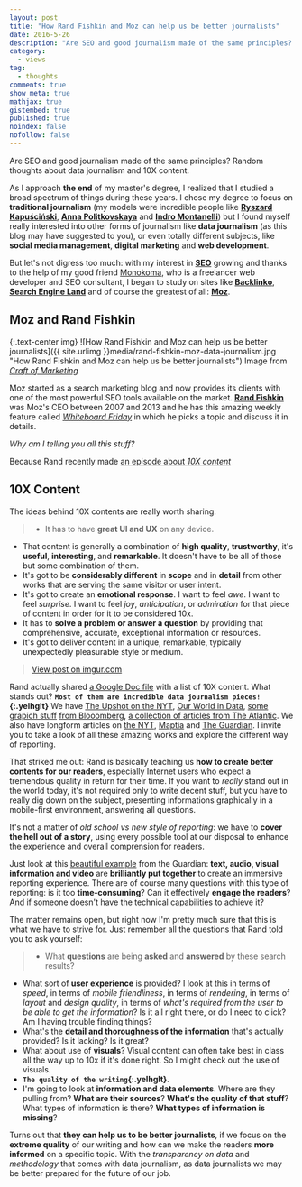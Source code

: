 ```yaml
---
layout: post
title: "How Rand Fishkin and Moz can help us be better journalists"
date: 2016-5-26
description: "Are SEO and good journalism made of the same principles? Random thoughts about data journalism and 10X content."
category:
  - views
tag:
  - thoughts
comments: true
show_meta: true
mathjax: true
gistembed: true
published: true
noindex: false
nofollow: false
---
```


Are SEO and good journalism made of the same principles? Random thoughts about data journalism and 10X content.

<!--more-->

As I approach **the end** of my master's degree, I realized that I studied a broad spectrum of things during these years. I chose my degree to focus on **traditional journalism** (my models were incredible people like [**Ryszard Kapuściński**](https://en.wikipedia.org/wiki/Ryszard_Kapu%C5%9Bci%C5%84ski), [**Anna Politkovskaya**](https://en.wikipedia.org/wiki/Anna_Politkovskaya) and [**Indro Montanelli**](https://en.wikipedia.org/wiki/Indro_Montanelli)) but I found myself really interested into other forms of journalism like **data journalism** (as this blog may have suggested to you), or even totally different subjects, like **social media management**, **digital marketing** and **web development**.

But let's not digress too much: with my interest in [**SEO**](https://en.wikipedia.org/wiki/Search_engine_optimization) growing and thanks to the help of my good friend [Monokoma](http://www.wearecomplicated.net/), who is a freelancer web developer and SEO consultant, I began to study on sites like [**Backlinko**](http://backlinko.com/), [**Search Engine Land**](http://searchengineland.com/) and of course the greatest of all: [**Moz**](https://moz.com/blog).

## Moz and Rand Fishkin

{:.text-center img}
![How Rand Fishkin and Moz can help us be better journalists]({{ site.urlimg }}media/rand-fishkin-moz-data-journalism.jpg "How Rand Fishkin and Moz can help us be better journalists") Image from [*Craft of Marketing*](http://craftofmarketing.com/rand-fishkin/)

Moz started as a search marketing blog and now provides its clients with one of the most powerful SEO tools available on the market. [**Rand Fishkin**](https://moz.com/about/team/randfish) was Moz's CEO between 2007 and 2013 and he has this amazing weekly feature called [*Whiteboard Friday*](https://moz.com/blog/category/whiteboard-friday) in which he picks a topic and discuss it in details.

*Why am I telling you all this stuff?*

Because Rand recently made [an episode about *10X content*](https://moz.com/blog/how-to-create-10x-content-whiteboard-friday)

## 10X Content

The ideas behind 10X contents are really worth sharing:

> * It has to have **great UI and UX** on any device.
* That content is generally a combination of **high quality**, **trustworthy**, it's **useful**, **interesting**, and **remarkable**. It doesn't have to be all of those but some combination of them.
* It's got to be **considerably different** in **scope** and in **detail** from other works that are serving the same visitor or user intent.
* It's got to create an **emotional response**. I want to feel *awe*. I want to feel *surprise*. I want to feel *joy*, *anticipation*, or *admiration* for that piece of content in order for it to be considered 10x.
* It has to **solve a problem or answer a question** by providing that comprehensive, accurate, exceptional information or resources.
* It's got to deliver content in a unique, remarkable, typically unexpectedly pleasurable style or medium.

<blockquote class="imgur-embed-pub" lang="en" data-id="qLZ3eDr"><a href="//imgur.com/qLZ3eDr">View post on imgur.com</a></blockquote><script async src="//s.imgur.com/min/embed.js" charset="utf-8"></script>

Rand actually shared [a Google Doc file](https://docs.google.com/document/d/1Z2CSidq-6fxOY1YJLu-MY-DdTqWKiSL4gsuSGVC42r0/edit) with a list of 10X content. What stands out? **`Most of them are incredible data journalism pieces!`{:.yelhglt}** We have [The Upshot on the NYT](http://www.nytimes.com/interactive/2015/05/28/upshot/you-draw-it-how-family-income-affects-childrens-college-chances.html?_r=0), [Our World in Data](https://ourworldindata.org/war-and-peace-before-1945/), [some](http://www.bloomberg.com/graphics/2015-pace-of-social-change/) [grapich stuff](http://www.bloomberg.com/graphics/2015-whats-warming-the-world/) [from Blooomberg](http://www.bloomberg.com/graphics/2015-paul-ford-what-is-code/), [a collection of articles from The Atlantic](http://www.theatlantic.com/national/archive/2014/05/slightly-more-than-100-fantastic-pieces-of-journalism/284564/). We also have longform articles on [the NYT](http://www.nytimes.com/projects/2012/snow-fall/#/?part=tunnel-creek), [Maptia](https://maptia.com/anuarpatjane/stories/in-search-of-whales) and [The Guardian](https://www.theguardian.com/technology/2016/apr/12/the-dark-side-of-guardian-comments). I invite you to take a look of all these amazing works and explore the different way of reporting.

That striked me out: Rand is basically teaching us **how to create better contents for our readers**, especially Internet users who expect a tremendous quality in return for their time. If you want to *really* stand out in the world today, it's not required only to write decent stuff, but you have to really dig down on the subject, presenting informations graphically in a mobile-first environment, answering all questions.

It's not a matter of *old school vs new style of reporting*: we have to **cover the hell out of a story**, using every possible tool at our disposal to enhance the experience and overall comprension for readers.

Just look at this [beautiful example](http://www.theguardian.com/world/interactive/2013/may/26/firestorm-bushfire-dunalley-holmes-family) from the Guardian: **text, audio, visual information and video** are **brilliantly put together** to create an immersive reporting experience. There are of course many questions with this type of reporting: is it too **time-consuming**? Can it effectively **engage the readers**? And if someone doesn't have the technical capabilities to achieve it?

The matter remains open, but right now I'm pretty much sure that this is what we have to strive for. Just remember all the questions that Rand told you to ask yourself:

> * What **questions** are being **asked** and **answered** by these search results?
* What sort of **user experience** is provided? I look at this in terms of *speed*, in terms of *mobile friendliness*, in terms of *rendering*, in terms of *layout* and *design quality*, in terms of *what's required from the user to be able to get the information*? Is it all right there, or do I need to click? Am I having trouble finding things?
* What's the **detail and thoroughness of the information** that's actually provided? Is it lacking? Is it great?
* What about use of **visuals**? Visual content can often take best in class all the way up to 10x if it's done right. So I might check out the use of visuals.
* **`The quality of the writing`{:.yelhglt}**.
* I'm going to look at **information and data elements**. Where are they pulling from? **What are their sources**? **What's the quality of that stuff**? What types of information is there? **What types of information is missing**?

Turns out that **they can help us to be better journalists**, if we focus on the **extreme quality** of our writing and how can we make the readers **more informed** on a specific topic. With the *transparency on data* and *methodology* that comes with data journalism, as data journalists we may be better prepared for the future of our job.
